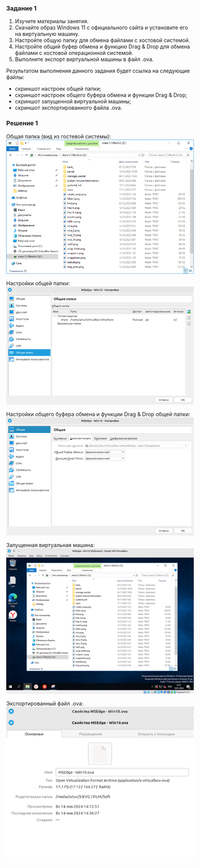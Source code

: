 ### Задание 1
1. Изучите материалы занятия.
2. Скачайте образ Windows 11 c официального сайта и установите его на виртуальную машину.
3. Настройте общую папку для обмена файлами с хостовой системой.
4. Настройте общий буфер обмена и функцию Drag & Drop для обмена файлами с хостовой операционной системой.
5. Выполните экспорт виртуальной машины в файл .ova.

 Результатом выполнения данного задания будет ссылка на следующие файлы:

* скриншот настроек общей папки;
* скриншот настроек общего буфера обмена и функции Drag & Drop;
* скриншот запущенной виртуальной машины;
* скриншот экспортированного файла .ova.


### Решение 1

Общая папка (вид из гостевой системы):  
![общая папка](./images/vbox_1.png)

Настройки общей папки:  
![настройки общей папки](./images/vbox_2.png)

Настройки общего буфера обмена и функции Drag & Drop общей папки:  
![настройки общего буфера обмена и функции Drag & Drop](./images/vbox_3.png)

Запущенная виртуальная машина:  
![VB](./images/vbox_4.png)

Экспортированный файл .ova:  
![ova](./images/vbox_5.png)